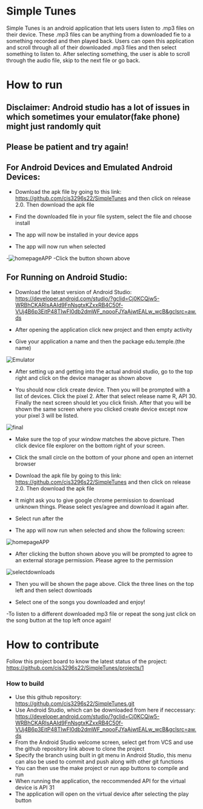 # Simple Tunes


Simple Tunes is an android application that lets users listen to .mp3 files on their device. These .mp3 files can be anything from a downloaded fie to a something recorded and then played back. Users can open this application and scroll through all of their downloaded .mp3 files and then select something to listen to. After selecting something, the user is able to scroll through the audio file, skip to the next file or go back.


# How to run
## Disclaimer: Android studio has a lot of issues in which sometimes your emulator(fake phone) might just randomly quit
## Please be patient and try again!


## For Android Devices and Emulated Android Devices:

- Download the apk file by going to this link: https://github.com/cis3296s22/SimpleTunes and then click on release 2.0. Then download the apk file

- Find the downloaded file in your file system, select the file and choose install 

- The app will now be installed in your device apps 

- The app will now run when selected

-![homepageAPP](https://user-images.githubusercontent.com/89646919/160608948-0ca0085c-5867-4b89-810d-70107caaf4b4.PNG)
-Click the button shown above

## For Running on Android Studio: 

- Download the latest version of Android Studio: https://developer.android.com/studio/?gclid=Cj0KCQjw5-WRBhCKARIsAAId9FnNsgtxKZxxRB4C50f-VUj4B6p3EitP48TIwFI0db2dmWF_nqooFJYaAjwtEALw_wcB&gclsrc=aw.ds

- After opening the application click new project and then empty activity

- Give your application a name and then the package edu.temple.(the name)

![Emulator](https://user-images.githubusercontent.com/89646919/160634154-f17f949f-eb3e-4328-9963-49fcfe5e2810.PNG)

- After setting up and getting into the actual android studio, go to the top right and click on the device manager as shown above

- You should now click create device. Then you will be prompted with a list of devices. Click the pixel 2. After that select release name R, API 30. Finally the next screen should let you click finish. After that you will be shown the same screen where you clicked create device except now your pixel 3 will be listed. 

![final](https://user-images.githubusercontent.com/89646919/160636150-3dbf4eb7-9ca8-4a51-9950-5b50ee87b550.PNG)

- Make sure the top of your window matches the above picture. Then click device file explorer on the bottom right of your screen.

- Click the small circle on the bottom of your phone and open an internet browser

- Download the apk file by going to this link: https://github.com/cis3296s22/SimpleTunes and then click on release 2.0. Then download the apk file

- It might ask you to give google chrome permission to download unknown things. Please select yes/agree and download it again after.

- Select run after the 

- The app will now run when selected and show the following screen:


![homepageAPP](https://user-images.githubusercontent.com/89646919/160608948-0ca0085c-5867-4b89-810d-70107caaf4b4.PNG)


- After clicking the button shown above you will be prompted to agree to an external storage permission. Please agree to the permission


![selectdownloads](https://user-images.githubusercontent.com/89646919/160629499-ba63b6eb-7ea2-4f3d-8f98-a8814b2114e8.PNG)

- Then you will be shown the page above. Click the three lines on the top left and then select downloads

- Select one of the songs you downloaded and enjoy!

-To listen to a different downloaded mp3 file or repeat the song just click on the song button at the top left once again!


# How to contribute
Follow this project board to know the latest status of the project: https://github.com/cis3296s22/SimpleTunes/projects/1


### How to build
- Use this github repository: https://github.com/cis3296s22/SimpleTunes.git  
- Use Android Studio, which can be downloaded from here if neccessary: https://developer.android.com/studio/?gclid=Cj0KCQjw5-WRBhCKARIsAAId9FnNsgtxKZxxRB4C50f-VUj4B6p3EitP48TIwFI0db2dmWF_nqooFJYaAjwtEALw_wcB&gclsrc=aw.ds
- From the Android Studio welcome screen, select get from VCS and use the github repository link above to clone the project 
- Specify the branch using built in git menu in Android Studio, this menu can also be used to commit and push along with other git functions 
- You can then use the make project or run app buttons to compile and run 
- When running the application, the reccommended API for the virtual device is API 31
- The application will open on the virtual device after selecting the play button  
